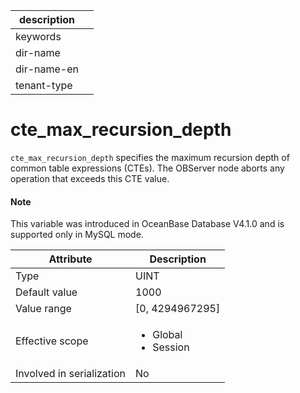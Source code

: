 | description ||
|---|---|
| keywords ||
| dir-name ||
| dir-name-en ||
| tenant-type ||

# cte_max_recursion_depth

`cte_max_recursion_depth` specifies the maximum recursion depth of common table expressions (CTEs). The OBServer node aborts any operation that exceeds this CTE value. 

<main id="notice" type='explain'>

  <h4>Note</h4>

  <p>This variable was introduced in OceanBase Database V4.1.0 and is supported only in MySQL mode. </p>

</main>

| **Attribute** | **Description** |
|---------------|------------------------------------------|
| Type | UINT |
| Default value | 1000 |
| Value range | \[0, 4294967295] |
| Effective scope | <ul><li>Global</il><li>Session</il></ul> |
| Involved in serialization | No |
